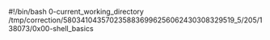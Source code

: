 #!/bin/bash
0-current_working_directory
/tmp/correction/5803410435702358836996256062430308329519_5/205/138073/0x00-shell_basics
